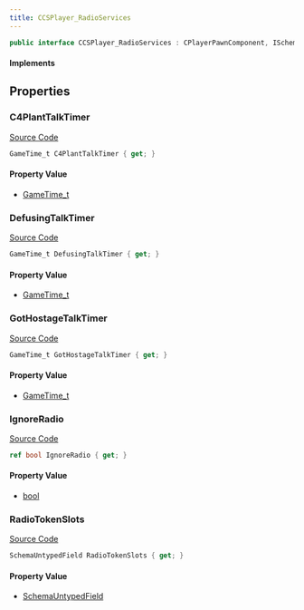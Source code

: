 ```yaml
---
title: CCSPlayer_RadioServices
---
```


```csharp
public interface CCSPlayer_RadioServices : CPlayerPawnComponent, ISchemaClass<CPlayerPawnComponent>, ISchemaClass<CCSPlayer_RadioServices>, ISchemaField, ISchemaClass, INativeHandle
```

#### Implements

## Properties

### C4PlantTalkTimer

[Source Code](https://github.com/swiftly-solution/swiftlys2/blob/main/managed/src/SwiftlyS2.Generated/Schemas/Interfaces/CCSPlayer_RadioServices.cs#L21)

```csharp
GameTime_t C4PlantTalkTimer { get; }
```

#### Property Value

- [GameTime_t](/docs/api/shared/schemadefinitions/gametime_t)

### DefusingTalkTimer

[Source Code](https://github.com/swiftly-solution/swiftlys2/blob/main/managed/src/SwiftlyS2.Generated/Schemas/Interfaces/CCSPlayer_RadioServices.cs#L19)

```csharp
GameTime_t DefusingTalkTimer { get; }
```

#### Property Value

- [GameTime_t](/docs/api/shared/schemadefinitions/gametime_t)

### GotHostageTalkTimer

[Source Code](https://github.com/swiftly-solution/swiftlys2/blob/main/managed/src/SwiftlyS2.Generated/Schemas/Interfaces/CCSPlayer_RadioServices.cs#L17)

```csharp
GameTime_t GotHostageTalkTimer { get; }
```

#### Property Value

- [GameTime_t](/docs/api/shared/schemadefinitions/gametime_t)

### IgnoreRadio

[Source Code](https://github.com/swiftly-solution/swiftlys2/blob/main/managed/src/SwiftlyS2.Generated/Schemas/Interfaces/CCSPlayer_RadioServices.cs#L26)

```csharp
ref bool IgnoreRadio { get; }
```

#### Property Value

- [bool](https://learn.microsoft.com/dotnet/api/system.boolean)

### RadioTokenSlots

[Source Code](https://github.com/swiftly-solution/swiftlys2/blob/main/managed/src/SwiftlyS2.Generated/Schemas/Interfaces/CCSPlayer_RadioServices.cs#L24)

```csharp
SchemaUntypedField RadioTokenSlots { get; }
```

#### Property Value

- [SchemaUntypedField](/docs/api/shared/schemas/schemauntypedfield)

